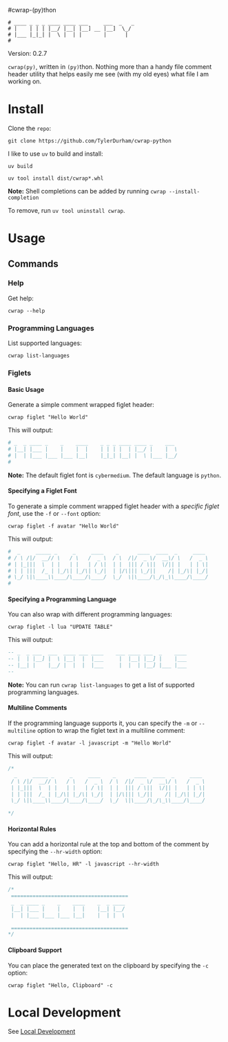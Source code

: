 #cwrap-(py)thon

``` shell
# ____ _ _ _ ____ ____ ___     ___  _   _ 
# |    | | | |__/ |__| |__] __ |__]  \_/  
# |___ |_|_| |  \ |  | |       |      |   
#                                         
```

Version:  0.2.7

`cwrap(py)`, written in `(py)`thon. Nothing more than a handy file comment header utility that helps easily me see (with my old eyes) what file I am working on.  

# Install

Clone the `repo`:

``` shell
git clone https://github.com/TylerDurham/cwrap-python
```

I like to use `uv` to build and install:

``` shell
uv build
```

``` shell
uv tool install dist/cwrap*.whl  
```

**Note:** Shell completions can be added by running `cwrap --install-completion`

To remove, run `uv tool uninstall cwrap`.

# Usage

## Commands

### Help

Get help:

``` shell
cwrap --help
```

### Programming Languages

List supported languages:

``` shell
cwrap list-languages
```

### Figlets

#### Basic Usage

Generate a simple comment wrapped figlet header:

``` shell
cwrap figlet "Hello World"
```
This will output:

``` python
# _  _ ____ _    _    ____    _ _ _ ____ ____ _    ___  
# |__| |___ |    |    |  |    | | | |  | |__/ |    |  \ 
# |  | |___ |___ |___ |__|    |_|_| |__| |  \ |___ |__/ 
#                                                       
```

**Note:** The default figlet font is `cybermedium`. The default language is `python`.

#### Specifying a Figlet Font

To generate a simple comment wrapped figlet header with a *specific figlet font*, use the `-f` or `--font` option:

``` shell
cwrap figlet -f avatar "Hello World"
```
This will output:

``` python
#  _     _____ _     _     ____    _      ____  ____  _     ____ 
# / \ /|/  __// \   / \   /  _ \  / \  /|/  _ \/  __\/ \   /  _ \
# | |_|||  \  | |   | |   | / \|  | |  ||| / \||  \/|| |   | | \|
# | | |||  /_ | |_/\| |_/\| \_/|  | |/\||| \_/||    /| |_/\| |_/|
# \_/ \|\____\\____/\____/\____/  \_/  \|\____/\_/\_\\____/\____/
#                                                                
```

#### Specifying a Programming Language

You can also wrap with different programming languages:

``` shell
cwrap figlet -l lua "UPDATE TABLE"
```

This will output:

``` lua
-- _  _ ___  ___  ____ ___ ____    ___ ____ ___  _    ____ 
-- |  | |__] |  \ |__|  |  |___     |  |__| |__] |    |___ 
-- |__| |    |__/ |  |  |  |___     |  |  | |__] |___ |___ 
--                                                         
```

**Note:** You can run `cwrap list-languages` to get a list of supported programming languages.

#### Multiline Comments

If the programming language supports it, you can specify the `-m` or `--multiline` option to wrap the figlet text in a multiline comment:

``` shell
cwrap figlet -f avatar -l javascript -m "Hello World"
```
This will output:

``` javascript
/*
  _     _____ _     _     ____    _      ____  ____  _     ____ 
 / \ /|/  __// \   / \   /  _ \  / \  /|/  _ \/  __\/ \   /  _ \
 | |_|||  \  | |   | |   | / \|  | |  ||| / \||  \/|| |   | | \|
 | | |||  /_ | |_/\| |_/\| \_/|  | |/\||| \_/||    /| |_/\| |_/|
 \_/ \|\____\\____/\____/\____/  \_/  \|\____/\_/\_\\____/\____/
                                                                
*/
```
#### Horizontal Rules

You can add a horizontal rule at the top and bottom of the comment by specifying the `--hr-width` option:

``` shell
cwrap figlet "Hello, HR" -l javascript --hr-width
```

This will output:

``` javascript
/*
 ======================================
 _  _ ____ _    _    ____    _  _ ____ 
 |__| |___ |    |    |  |    |__| |__/ 
 |  | |___ |___ |___ |__|    |  | |  \ 
                                       
 ======================================
*/

```

#### Clipboard Support 

You can place the generated text on the clipboard by specifying the `-c` option:

``` shell
cwrap figlet "Hello, Clipboard" -c
```


# Local Development
See [Local Development](local-dev.md)
